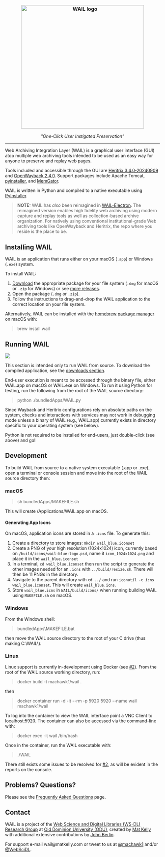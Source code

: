 <h3 align="center">
 <a href="http://github.com/machawk1/wail"><img src="https://cdn.rawgit.com/machawk1/wail/main/images/wail-blue-transp-500.png" alt="WAIL logo" width="400" alt="Web Archiving Integration Layer (WAIL) logo" /></a></h3>
<p align="center" style="font-weight: normal;"><em>"One-Click User Instigated Preservation"</em></p>
<hr style="height: 1px; border: none;" />

Web Archiving Integration Layer (WAIL) is a graphical user interface (GUI) atop multiple web archiving tools intended to be used as an easy way for anyone to preserve and replay web pages.

Tools included and accessible through the GUI are <a href="https://github.com/internetarchive/heritrix3">Heritrix 3.4.0-20240909</a> and <a href="https://github.com/iipc/openwayback">OpenWayback 2.4.0</a>. Support packages include Apache Tomcat, <a href="https://github.com/pyinstaller/pyinstaller/">pyinstaller</a>, and <a href="https://github.com/oduwsdl/memgator">MemGator</a>.

WAIL is written in Python and compiled to a native executable using <a href="http://www.pyinstaller.org/">PyInstaller</a>.

<blockquote>
 <b>NOTE:</b> WAIL has <em>also</em> been reimagined in <a href="https://github.com/n0tan3rd/wail">WAIL-Electron</a>. The reimagined version enables high fidelity web archiving using modern capture and replay tools as well as collection-based archive organization. For natively using conventional institutional-grade Web archiving tools like OpenWayback and Heritrix, the repo where you reside is the place to be.
</blockquote>

<h2>Installing WAIL</h2>

WAIL is an application that runs either on your macOS (`.app`) or Windows (`.exe`) system.

To install WAIL:
1. <a href="http://machawk1.github.io/wail/#download">Download</a> the appropriate package for your file system (`.dmg` for macOS or `.zip` for Windows) or see [more releases](https://github.com/machawk1/wail/releases).
2. Open the package (`.dmg` or `.zip`).
3. Follow the instructions to drag-and-drop the WAIL application to the correct location on your file system.

Alternatively, WAIL can be installed with the [homebrew package manager](https://github.com/Homebrew) on macOS with:

<blockquote>brew install wail</blockquote>

<h2>Running WAIL</h2>

<img src="https://github.com/machawk1/wail/blob/main/images/screenshot_mac_20180205.png">

This section is intended only to run WAIL from source. To download the compiled application, see the <a href="http://machawk1.github.io/wail/#download">downloads section</a>.

End-user execution is meant to be accessed through the binary file, either WAIL.app on macOS or WAIL.exe on Windows.
To run it using Python for testing, run the following from the root of the WAIL source directory:
<blockquote>python ./bundledApps/WAIL.py</blockquote>

Since Wayback and Heritrix configurations rely on absolute paths on the system, checks and interactions with services may not work in debugging mode unless a binary of WAIL (e.g., WAIL.app) currently exists in directory specific to your operating system (see below).

Python is not required to be installed for end-users, just double-click (see above) and go!

<h2>Development</h2>
To build WAIL from source to a native system executable (.app or .exe), open a terminal or console session and move into the root of the WAIL source directory then:
<h3>macOS</h3>
<blockquote>sh bundledApps/MAKEFILE.sh</blockquote>
This will create /Applications/WAIL.app on macOS.

<h4>Generating App Icons</h4>

On macOS, application icons are stored in a `.icns` file. To generate this:

1. Create a directory to store images: `mkdir wail_blue.iconset`
1. Create a PNG of your high resolution (1024x1024) icon, currently based on `/build/icons/wail-blue-logo.psd`, name it `icon_1024x1024.png` and place it in the `wail_blue.iconset`
1. In a terminal, `cd wail_blue.iconset` then run the script to generate the other images needed for an `.icns` with `../build/resize.sh`. There will then be 11 PNGs in the directory.
1. Navigate to the parent directory with `cd ../` and run `iconutil -c icns wail_blue.iconset`. This will create `wail_blue.icns`.
1. Store `wail_blue.icns` in `WAIL/build/icons/` when running building WAIL using `MAKEFILE.sh` on macOS.</li>


<h3>Windows</h3>
From the Windows shell:
<blockquote>bundledApps\MAKEFILE.bat</blockquote>
then move the WAIL source directory to the root of your C drive (thus making C:\WAIL\).

<h3>Linux</h3>
Linux support is currently in-development using Docker (see <a href="https://github.com/machawk1/wail/issues/2">#2</a>). From the root of the WAIL source working directory, run:

<blockquote>docker build -t machawk1/wail .</blockquote>

then

<blockquote>docker container run -d -it --rm -p 5920:5920 --name wail machawk1/wail</blockquote>

To log into the container to view the WAIL interface point a VNC Client to localhost:5920. The container can also be accessed via the command-line with:

<blockquote>docker exec -it wail /bin/bash</blockquote>

Once in the container, run the WAIL executable with:

<blockquote>./WAIL</blockquote>

There still exists some issues to be resolved for <a href="https://github.com/machawk1/wail/issues/2">#2</a>, as will be evident in the reports on the console.


<h2>Problems? Questions?</h2>
<p>Please see the <a href="https://github.com/machawk1/wail/wiki/FAQ">Frequently Asked Questions</a> page.</p>

<h2>Contact</h2>
<p>WAIL is a project of the <a href="https://ws-dl.cs.odu.edu/">Web Science and Digital Libraries (WS-DL) Research Group</a> at <a href="https://odu.edu/">Old Dominion University (ODU)</a>, created by <a href="https://matkelly.com/">Mat Kelly</a> with additional extensive contributions by <a href="https://github.com/n0tan3rd">John Berlin</a>.</p>

<p>For support e-mail wail@matkelly.com or tweet to us at <a href="https://twitter.com/machawk1">@machawk1</a> and/or <a href="https://twitter.com/WebSciDL">@WebSciDL</a>.</p>
